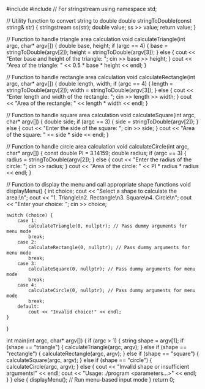 #include <iostream>
#include <sstream> // For stringstream
using namespace std;

// Utility function to convert string to double
double stringToDouble(const string& str) {
    stringstream ss(str);
    double value;
    ss >> value;
    return value;
}

// Function to handle triangle area calculation
void calculateTriangle(int argc, char* argv[]) {
    double base, height;
    if (argc == 4) {
        base = stringToDouble(argv[2]);
        height = stringToDouble(argv[3]);
    } else {
        cout << "Enter base and height of the triangle: ";
        cin >> base >> height;
    }
    cout << "Area of the triangle: " << 0.5 * base * height << endl;
}

// Function to handle rectangle area calculation
void calculateRectangle(int argc, char* argv[]) {
    double length, width;
    if (argc == 4) {
        length = stringToDouble(argv[2]);
        width = stringToDouble(argv[3]);
    } else {
        cout << "Enter length and width of the rectangle: ";
        cin >> length >> width;
    }
    cout << "Area of the rectangle: " << length * width << endl;
}

// Function to handle square area calculation
void calculateSquare(int argc, char* argv[]) {
    double side;
    if (argc == 3) {
        side = stringToDouble(argv[2]);
    } else {
        cout << "Enter the side of the square: ";
        cin >> side;
    }
    cout << "Area of the square: " << side * side << endl;
}

// Function to handle circle area calculation
void calculateCircle(int argc, char* argv[]) {
    const double PI = 3.14159;
    double radius;
    if (argc == 3) {
        radius = stringToDouble(argv[2]);
    } else {
        cout << "Enter the radius of the circle: ";
        cin >> radius;
    }
    cout << "Area of the circle: " << PI * radius * radius << endl;
}

// Function to display the menu and call appropriate shape functions
void displayMenu() {
    int choice;
    cout << "Select a shape to calculate the area:\n";
    cout << "1. Triangle\n2. Rectangle\n3. Square\n4. Circle\n";
    cout << "Enter your choice: ";
    cin >> choice;

    switch (choice) {
        case 1:
            calculateTriangle(0, nullptr); // Pass dummy arguments for menu mode
            break;
        case 2:
            calculateRectangle(0, nullptr); // Pass dummy arguments for menu mode
            break;
        case 3:
            calculateSquare(0, nullptr); // Pass dummy arguments for menu mode
            break;
        case 4:
            calculateCircle(0, nullptr); // Pass dummy arguments for menu mode
            break;
        default:
            cout << "Invalid choice!" << endl;
    }
}

int main(int argc, char* argv[]) {
    if (argc > 1) {
        string shape = argv[1];
        if (shape == "triangle") {
            calculateTriangle(argc, argv);
        } else if (shape == "rectangle") {
            calculateRectangle(argc, argv);
        } else if (shape == "square") {
            calculateSquare(argc, argv);
        } else if (shape == "circle") {
            calculateCircle(argc, argv);
        } else {
            cout << "Invalid shape or insufficient arguments!" << endl;
            cout << "Usage: ./program <shape> <parameters...>" << endl;
        }
    } else {
        displayMenu(); // Run menu-based input mode
    }
    return 0;
